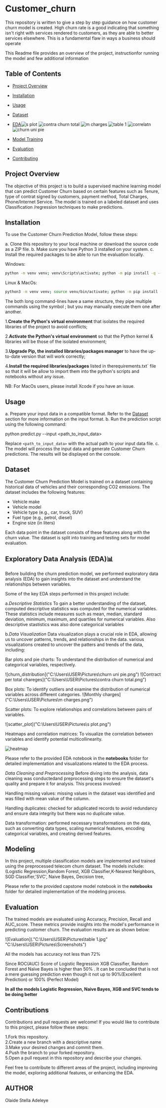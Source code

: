 # Customer_churn
This repository is written to give a step by step guidance on how customer churn model is created.
High churn rate is a good indicating that something isn't right with services rendered to customers, as they are able to better services elsewhere. This is a fundamental flaw in ways a business should operate

This Readme file provides an overview of the project, instructionfor running the model and few additional information
## Table of Contents
- [Project Overview](#project-overview)
- [Installation](#installation)
- [Usage](#usage)
- [Dataset](#dataset)
- [EDA](#eda)![s plot](https://github.com/adeleyestella/Customer_churn/assets/132029424/a14514a8-097d-449e-87d7-e75d7b47d251)
![contra churn total](https://github.com/adeleyestella/Customer_churn/assets/132029424/47e0483a-b70f-48e5-9ce9-fdc1b2cb047b)
![m charges](https://github.com/adeleyestella/Customer_churn/assets/132029424/8d417b32-5297-4f87-989f-07069f415a2b)
![table 1](https://github.com/adeleyestella/Customer_churn/assets/132029424/835d355d-6f51-416d-8099-7c65b7d7435a)
![correlatn](https://github.com/adeleyestella/Customer_churn/assets/132029424/12618b2e-a6bb-483c-9206-52c4d8b1f9e6)
![churn uni pie](https://github.com/adeleyestella/Customer_churn/assets/132029424/86acb8d8-fe57-47e1-8277-8028d1f01930)

- [Model Training](#model-training)
- [Evaluation](#evaluation)
- [Contributing](#contributing)

## Project Overview
The objective of this project is to build a supervised machine learning model that can predict Customer Churn based on certain features such as Tenure, type of contrat signed by customers, payment method, Total Charges, Phone/Internet Service. The model is trained on a labeled dataset and uses Classification /regression techniques to make predictions.

## Installation
To use the Customer Churn Prediction Model, follow these steps:

a. Clone this repository to your local machine or download the source code as a ZIP file.
b. Make sure you have Python 3 installed on your system.
c. Install the required packages to be able to run the evaluation locally.

Windows:

 ```bash
 python -m venv venv; venv\Scripts\activate; python -m pip install -q --upgrade pip; python -m pip install -qr requirements.txt 
 ``` 
Linux & MacOs:

  ```bash
  python3 -m venv venv; source venv/bin/activate; python -m pip install -q --upgrade pip; python -m pip install -qr requirements.txt
  ```  
The both long command-lines have a same structure, they pipe multiple commands using the symbol ; but you may manually execute them one after another.

1.**Create the Python's virtual environment** that isolates the required libraries of the project to avoid conflicts;

2.**Activate the Python's virtual environment** so that the Python kernel & libraries will be those of the isolated environment;

3.**Upgrade Pip, the installed libraries/packages manager** to have the up-to-date version that will work correctly;

4.**Install the required libraries/packages** listed in therequirements.txt` file so that it will be allow to import them into the python's scripts and notebooks without any issue.

NB: For MacOs users, please install Xcode if you have an issue.

## Usage
a. Prepare your input data in a compatible format. Refer to the [Dataset](#dataset) section for more information on the input format.
b. Run the prediction script using the following command:

   python predict.py --input <path_to_input_data>

   Replace `<path_to_input_data>` with the actual path to your input data file.
c. The model will process the input data and generate Customer Churn predictions. The results will be displayed on the console.

## Dataset
The Customer Churn Prediction Model is trained on a dataset containing historical data of vehicles and their corresponding CO2 emissions. The dataset includes the following features:

- Vehicle make
- Vehicle model
- Vehicle type (e.g., car, truck, SUV)
- Fuel type (e.g., petrol, diesel)
- Engine size (in liters)

Each data point in the dataset consists of these features along with the churn value. The dataset is split into training and testing sets for model evaluation.

## Exploratory Data Analysis (EDA)📊 
Before building the churn prediction model, we performed exploratory data analysis (EDA) to gain insights into the dataset and understand the relationships between variables.

Some of the key EDA steps performed in this project include:

a.*Descriptive Statistics*
To gain a better understanding of the dataset, computed descriptive statistics was computed for the numerical variables. These statistics include measures such as mean, median, standard deviation, minimum, maximum, and quartiles for numerical variables. Also descriptive stastistics was also done categorical variables

b.*Data Visualization*
Data visualization plays a crucial role in EDA, allowing us to uncover patterns, trends, and relationships in the data. various visualizations created to uncover the patters and trends of the data, including:

Bar plots and pie charts: To understand the distribution of numerical and categorical variables, respectively.

![churn_distribution]("C:\Users\USER\Pictures\churn uni pie.png")
![Contract per total chareges]("C:\Users\USER\Pictures\contra churn total.png")

Box plots: To identify outliers and examine the distribution of numerical variables across different categories.
![Monthly charges]("C:\Users\USER\Pictures\m charges.png")

Scatter plots: To explore relationships and correlations between pairs of variables.

![scatter_plot]("C:\Users\USER\Pictures\s plot.png")

Heatmaps and correlation matrices: To visualize the correlation between variables and identify potential multicollinearity.

![heatmap]("C:\Users\USER\Pictures\correlatn.png")

Please refer to the provided EDA notebook in the **notebooks**  folder for detailed implementation and visualizations related to the EDA process.

*Data Cleaning and Preprocessing*
Before diving into the analysis,  data cleaning was conductedand preprocessing steps to ensure the dataset's quality and prepare it for analysis. This process involved:

Handling missing values: missing values in the dataset was identified and was filled with mean value of the column. 

Handling duplicates: checked for aduplicated records to avoid redundancy and ensure data integrity but there was no duplicate value.

Data transformation: performed necessary transformations on the data, such as converting data types, scaling numerical features, encoding categorical variables, and creating derived features.

## Modeling
In this project, multiple classification models are implemented and trained using the preprocessed telecom churn dataset. The models include:
(Logistic Regression,Random Forest, XGB Classifier,K-Nearest Neighbors, SGD Classifier,'SVC', Naive Bayes, Decision tree,
 
Please refer to the provided capstone model notebook in the **notebooks**  folder for detailed implementation of the modeling process.

## Evaluation
The trained models are evaluated using Accuracy, Precision, Recall and AUC_score. These metrics provide insights into the model's performance in predicting customer churn. The evaluation results are as shown below:

![Evaluation](."C:\Users\USER\Pictures\table 1.jpg" "C:\Users\USER\Pictures\Screenshots")

All the models has accuracy not less than 72%

Since ROC(AUC) Score of Logistic Regression  XGB Classifier, Random Forest and Naïve Bayes is higher than 50% . It can be concluded that is not a mere guessing prediction even though it not up to 90%(Excellent Prediction) or 100% (Perfect Model)

**In all the models  Logistic Regression, Naive Bayes, XGB and SVC tends to be doing better**

## Contributions
Contributions and pull requests are welcome! If you would like to contribute to this project, please follow these steps:

1.Fork this repository.\
2.Create a new branch with a descriptive name\
3.Make your desired changes and commit them.\
4.Push the branch to your forked repository.\
5.Open a pull request in this repository and describe your changes.

Feel free to contribute to different areas of the project, including improving the model, exploring additional features, or enhancing the EDA.

## AUTHOR 
Olaide Stella Adeleye
